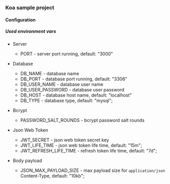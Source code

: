 ### Koa sample project

#### Configuration

##### Used environment vars

* Server
  
  * PORT - server port running, default: "3000"

* Database
  * DB_NAME - database name
  * DB_PORT - database port running, default: "3306"
  * DB_USER_NAME - database user name
  * DB_USER_PASSWORD - database user password
  * DB_HOST - database host name, default: "localhost"
  * DB_TYPE - database type, default: "mysql";

* Bcrypt

  * PASSWORD_SALT_ROUNDS - bcrypt password salt rounds
  
* Json Web Token
  
  * JWT_SECRET - json web token secret key
  * JWT_LIFE_TIME - json web token life time, default: "15m";
  * JWT_REFRESH_LIFE_TIME - refresh token life time, default: "7d";
  
* Body payload

  * JSON_MAX_PAYLOAD_SIZE - max payload size for `application/json` Content-Type, default: "10kb";